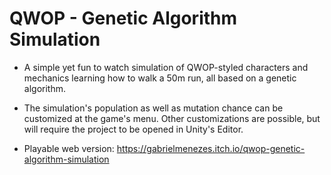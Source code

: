 # QWOP - Genetic Algorithm Simulation

* A simple yet fun to watch simulation of QWOP-styled characters and mechanics learning how to walk a 50m run, all based on a genetic algorithm.

* The simulation's population as well as mutation chance can be customized at the game's menu. Other customizations are possible, but will require the project to be opened in Unity's Editor.

* Playable web version: https://gabrielmenezes.itch.io/qwop-genetic-algorithm-simulation
